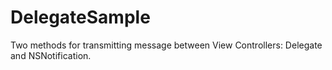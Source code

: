 # DelegateSample
Two methods for transmitting message between View Controllers: Delegate and NSNotification.
